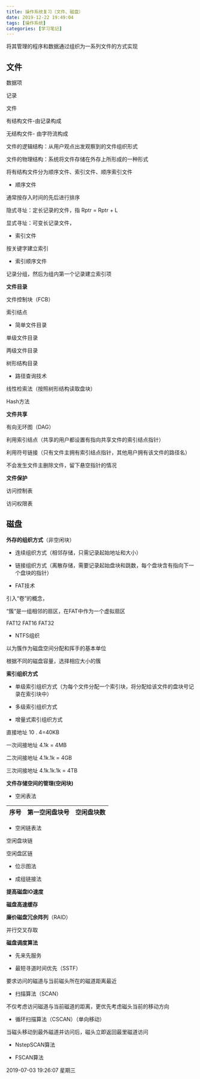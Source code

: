 ```yaml
---
title: 操作系统复习（文件、磁盘）
date: 2019-12-22 19:49:04
tags: [操作系统]
categories: [学习笔记]
---
```


将其管理的程序和数据通过组织为一系列文件的方式实现

<!--more-->

## 文件

数据项

记录

文件

有结构文件-由记录构成

无结构文件- 由字符流构成

文件的逻辑结构：从用户观点出发观察到的文件组织形式

文件的物理结构：系统将文件存储在外存上所形成的一种形式


将有结构文件分为顺序文件、索引文件、顺序索引文件

- 顺序文件

通常按存入时间的先后进行排序

隐式寻址：定长记录的文件，指 Rptr = Rptr + L  

显式寻址：可变长记录文件，


- 索引文件

按关键字建立索引

- 索引顺序文件

记录分组，然后为组内第一个记录建立索引项

**文件目录**

文件控制块（FCB）

索引结点

- 简单文件目录

单级文件目录

两级文件目录

树形结构目录

- 路径查询技术

线性检索法（按照树形结构读取盘块）

Hash方法


**文件共享**

有向无环图（DAG）

利用索引结点（共享的用户都设置有指向共享文件的索引结点指针）

利用符号链接（只有文件主拥有索引结点指针，其他用户拥有该文件的路径名）

不会发生文件主删除文件，留下悬空指针的情况

**文件保护**

访问控制表

访问权限表


## 磁盘

**外存的组织方式**（非空闲块）

- 连续组织方式（相邻存储，只需记录起始地址和大小）

- 链接组织方式（离散存储，需要记录起始盘块和跳数，每个盘块含有指向下一个盘块的指针）

- FAT技术

引入“卷”的概念，

“簇”是一组相邻的扇区，在FAT中作为一个虚拟扇区

FAT12  FAT16  FAT32

- NTFS组织

以为簇作为磁盘空间分配和挥手的基本单位

根据不同的磁盘容量，选择相应大小的簇

**索引组织方式**

- 单级索引组织方式（为每个文件分配一个索引块，将分配给该文件的盘块号记录在索引块中）

- 多级索引组织方式

- 增量式索引组织方式

直接地址 10 . 4=40KB

一次间接地址  4.1k = 4MB

二次间接地址  4.1k.1k = 4GB

三次间接地址  4.1k.1k.1k = 4TB

**文件存储空间的管理(空闲块)**

- 空闲表法

| 序号  | 第一空闲盘块号  | 空闲盘块数 |
| ------------ | ------------ | -------|


- 空闲链表法

空闲盘块链

空闲盘区链

- 位示图法

- 成组链接法

**提高磁盘IO速度**

**磁盘高速缓存**

**廉价磁盘冗余阵列**（RAID）

并行交叉存取



**磁盘调度算法**

- 先来先服务

- 最短寻道时间优先（SSTF）

要求访问的磁道与当前磁头所在的磁道距离最近

- 扫描算法（SCAN）

不仅考虑访问磁道与当前磁道的距离，更优先考虑磁头当前的移动方向

- 循环扫描算法（CSCAN）（单向移动）

当磁头移动到最外磁道并访问后，磁头立即返回最里磁道访问


- NstepSCAN算法



- FSCAN算法



2019-07-03 19:26:07 星期三